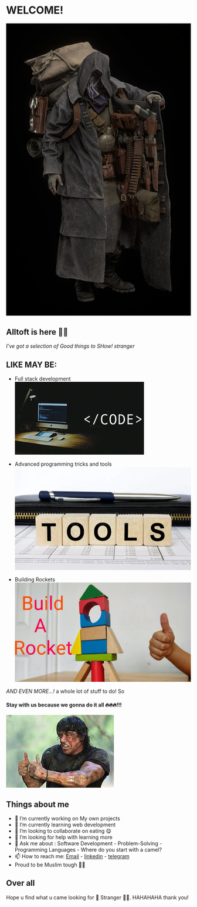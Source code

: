 # WELCOME!
![alt text](Merchant_RE4_remake.webp)

## Alltoft is here 🐱‍👤

*I've got a selection of Good things to SHow! stranger*

## LIKE MAY BE:

- Full stack development
![Full stack development](download.jpg)

- Advanced programming tricks and tools
![alt text](word-tools-written-wooden-cube-pen-wallet-193233791.webp)

- Building Rockets
![alt text](maxresdefault.jpg)

*AND EVEN MORE...!*
a whole lot of stuff to do! So
#### Stay with us because we gonna do it all 🔥🔥🔥!!!

![alt text](OIP.jpg)


## Things about me
- 🔭 I’m currently working on My own projects
- 🌱 I’m currently learning web development
- 👯 I’m looking to collaborate on eating 😋
- 🤔 I’m looking for help with learning more
- 💬 Ask me about : Software Development - Problem-Solving - Programming Languages - Where do you start with a camel?
- 📫 How to reach me: [Email](ouakouriimran@gmail.com) - [linkedin](www.linkedin.com/in/emr-ane-018120181) - [telegram](@Emrane114)
- Proud to be Muslim tough 👳‍♂️

## Over all
Hope u find what u came looking for 🤗 Stranger 🐱‍👤.
HAHAHAHA thank you!
